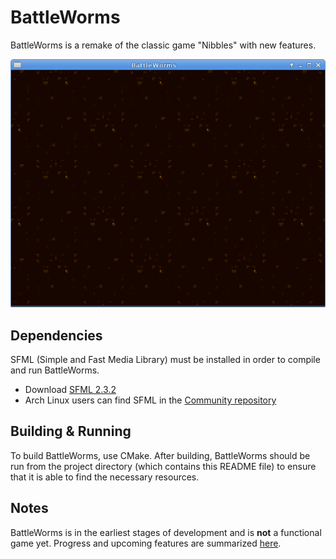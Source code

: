 # BattleWorms

BattleWorms is a remake of the classic game "Nibbles" with new features.

<img src="/res/img/screenshot.png" width="640" alt="Screenshot">

## Dependencies
SFML (Simple and Fast Media Library) must be installed in order to compile and run BattleWorms.
* Download [SFML 2.3.2](http://www.sfml-dev.org/download/sfml/2.3.2/)
* Arch Linux users can find SFML in the [Community repository](https://www.archlinux.org/packages/community/x86_64/sfml/)

## Building & Running
To build BattleWorms, use CMake. After building, BattleWorms should be run from the project directory (which contains this README file) to ensure that it is able to find the necessary resources.

## Notes
BattleWorms is in the earliest stages of development and is **not** a functional game yet. Progress and upcoming features are summarized [here](TODO).
